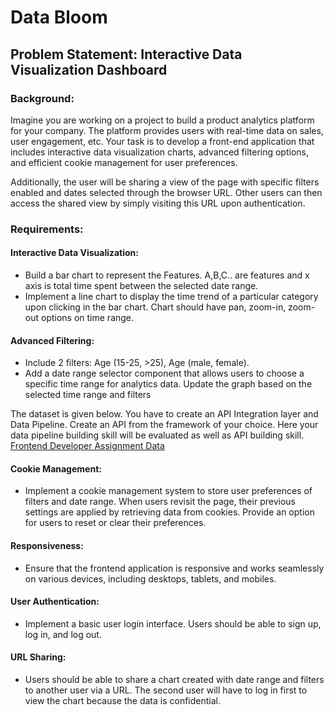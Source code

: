 # Data Bloom

## Problem Statement: Interactive Data Visualization Dashboard

### Background:

Imagine you are working on a project to build a product analytics platform for your company. The platform provides users with real-time data on sales, user engagement, etc. Your task is to develop a front-end application that includes interactive data visualization charts, advanced filtering options, and efficient cookie management for user preferences.

Additionally, the user will be sharing a view of the page with specific filters enabled and dates selected through the browser URL. Other users can then access the shared view by simply visiting this URL upon authentication.

### Requirements:

#### Interactive Data Visualization:

- Build a bar chart to represent the Features. A,B,C.. are features and x axis is total time spent between the selected date range.
- Implement a line chart to display the time trend of a particular category upon clicking in the bar chart. Chart should have pan, zoom-in, zoom-out options on time range.

#### Advanced Filtering:

- Include 2 filters: Age (15-25, >25), Age (male, female).
- Add a date range selector component that allows users to choose a specific time range for analytics data. Update the graph based on the selected time range and filters

The dataset is given below. You have to create an API Integration layer and Data Pipeline. Create an API from the framework of your choice. Here your data pipeline building skill will be evaluated as well as API building skill.
[Frontend Developer Assignment Data](https://docs.google.com/spreadsheets/d/1l7GstWHc69HPV0irSdvoMIyHgtufUPKsbtCiNw7IKR0)

#### Cookie Management:

- Implement a cookie management system to store user preferences of filters and date range. When users revisit the page, their previous settings are applied by retrieving data from cookies. Provide an option for users to reset or clear their preferences.

#### Responsiveness:

- Ensure that the frontend application is responsive and works seamlessly on various devices, including desktops, tablets, and mobiles.

#### User Authentication:

- Implement a basic user login interface. Users should be able to sign up, log in, and log out.

#### URL Sharing:

- Users should be able to share a chart created with date range and filters to another user via a URL. The second user will have to log in first to view the chart because the data is confidential.
